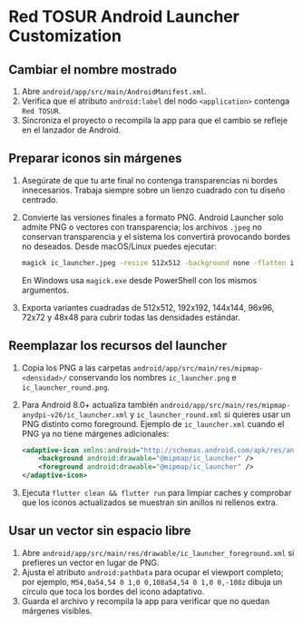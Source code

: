 # Red TOSUR Android Launcher Customization

## Cambiar el nombre mostrado
1. Abre `android/app/src/main/AndroidManifest.xml`.
2. Verifica que el atributo `android:label` del nodo `<application>` contenga `Red TOSUR`.
3. Sincroniza el proyecto o recompila la app para que el cambio se refleje en el lanzador de Android.

## Preparar iconos sin márgenes
1. Asegúrate de que tu arte final no contenga transparencias ni bordes innecesarios. Trabaja siempre sobre un lienzo cuadrado con tu diseño centrado.
2. Convierte las versiones finales a formato PNG. Android Launcher solo admite PNG o vectores con transparencia; los archivos `.jpeg` no conservan transparencia y el sistema los convertirá provocando bordes no deseados. Desde macOS/Linux puedes ejecutar:

   ```bash
   magick ic_launcher.jpeg -resize 512x512 -background none -flatten ic_launcher.png
   ```

   En Windows usa `magick.exe` desde PowerShell con los mismos argumentos.
3. Exporta variantes cuadradas de 512x512, 192x192, 144x144, 96x96, 72x72 y 48x48 para cubrir todas las densidades estándar.

## Reemplazar los recursos del launcher
1. Copia los PNG a las carpetas `android/app/src/main/res/mipmap-<densidad>/` conservando los nombres `ic_launcher.png` e `ic_launcher_round.png`.
2. Para Android 8.0+ actualiza también `android/app/src/main/res/mipmap-anydpi-v26/ic_launcher.xml` y `ic_launcher_round.xml` si quieres usar un PNG distinto como foreground. Ejemplo de `ic_launcher.xml` cuando el PNG ya no tiene márgenes adicionales:

   ```xml
   <adaptive-icon xmlns:android="http://schemas.android.com/apk/res/android">
       <background android:drawable="@mipmap/ic_launcher" />
       <foreground android:drawable="@mipmap/ic_launcher" />
   </adaptive-icon>
   ```

3. Ejecuta `flutter clean && flutter run` para limpiar caches y comprobar que los iconos actualizados se muestran sin anillos ni rellenos extra.

## Usar un vector sin espacio libre
1. Abre `android/app/src/main/res/drawable/ic_launcher_foreground.xml` si prefieres un vector en lugar de PNG.
2. Ajusta el atributo `android:pathData` para ocupar el viewport completo; por ejemplo, `M54,0a54,54 0 1,0 0,108a54,54 0 1,0 0,-108z` dibuja un círculo que toca los bordes del icono adaptativo.
3. Guarda el archivo y recompila la app para verificar que no quedan márgenes visibles.
